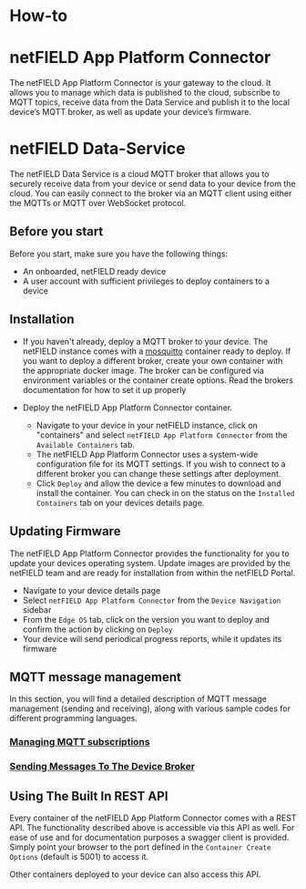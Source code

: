 # How-to

# netFIELD App Platform Connector

The netFIELD App Platform Connector is your gateway to the cloud. It allows you to manage which data is published to the cloud, subscribe to MQTT topics, receive data from the Data Service and publish it to the local device’s MQTT broker, as well as update your device’s firmware.

# netFIELD Data-Service

The netFIELD Data Service is a cloud MQTT broker that allows you to securely receive data from your device or send data to your device from the cloud. You can easily connect to the broker via an MQTT client using either the MQTTs or MQTT over WebSocket protocol.

## Before you start
Before you start, make sure you have the following things:
- An onboarded, netFIELD ready device
- A user account with sufficient privileges to deploy containers to a device

## Installation
- If you haven't already, deploy a MQTT broker to your device. The netFIELD instance comes with a [mosquitto](https://mosquitto.org/) container ready to deploy. If you want to deploy a different broker, create your own container with the appropriate docker image. The broker can be configured via environment variables or the container create options. Read the brokers documentation for how to set it up properly

- Deploy the netFIELD App Platform Connector container.
    - Navigate to your device in your netFIELD instance, click on "containers" and select `netFIELD App Platform Connector` from the `Available Containers` tab.
    - The netFIELD App Platform Connector uses a system-wide configuration file for its MQTT settings. If you wish to connect to a different broker you can change these settings after deployment.
    - Click `Deploy` and allow the device a few minutes to download and install the container. You can check in on the status on the `Installed Containers` tab on your devices details page.

## Updating Firmware

The netFIELD App Platform Connector provides the functionality for you to update your devices operating system. Update images are provided by the netFIELD team and are ready for installation from within the netFIELD Portal.

- Navigate to your device details page
- Select `netFIELD App Platform Connector` from the `Device Navigation` sidebar
- From the `Edge OS` tab, click on the version you want to deploy and confirm the action by clicking on `Deploy`
- Your device will send periodical progress reports, while it updates its firmware

## MQTT message management

In this section, you will find a detailed description of MQTT message management (sending and receiving), along with various sample codes for different programming languages.

### [Managing MQTT subscriptions](device-container-examples\README.md)

### [Sending Messages To The Device Broker](api-key-examples\README.md)

## Using The Built In REST API
Every container of the netFIELD App Platform Connector comes with a REST API. The functionality described above is accessible via this API as well. For ease of use and for documentation purposes a swagger client is provided. Simply point your browser to the port defined in the `Container Create Options` (default is 5001) to access it.

Other containers deployed to your device can also access this API.

